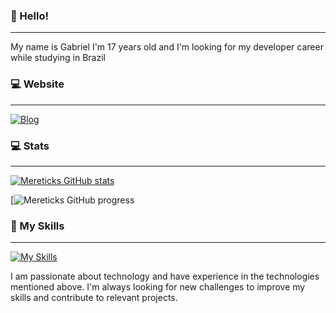 ### 👋 Hello!

----

My name is Gabriel I'm 17 years old and I'm looking for my developer career while studying in Brazil

### 💻 Website

----

[![Blog](https://img.shields.io/website?label=codestore.squareweb.app&style=for-the-badge&url=https://codestore.squareweb.app/)](https://codestore.squareweb.app)

### 💻 Stats

----

[![Mereticks GitHub stats](https://github-readme-stats.vercel.app/api?username=Mereticks-Dev&show_icons=true&bg_color=00000000)](https://github.com/Mereticks-Dev/Mereticks-Dev)


[![Mereticks GitHub progress](<img height="200em" src="https://github-readme-stats.vercel.app/api/top-langs/?username=Mereticks-Dev&layout=compact&theme=tokyonight&locale=pt-br&count_private=true" />)

### 🔧 My Skills

----

[![My Skills](https://skillicons.dev/icons?i=js,html,css,lua,discord,bots,figma,git,github,mysql,ps,ae,vscode)](https://skillicons.dev)

I am passionate about technology and have experience in the technologies mentioned above. I'm always looking for new challenges to improve my skills and contribute to relevant projects.
